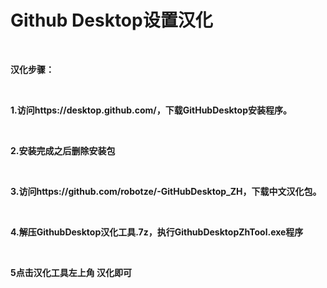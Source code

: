 # Github Desktop设置汉化


<br>

**汉化步骤：**

<br>

**1.访问https://desktop.github.com/，下载GitHubDesktop安装程序。**

<br>

**2.安装完成之后删除安装包**

<br>

**3.访问https://github.com/robotze/-GitHubDesktop_ZH，下载中文汉化包。**

<br>

**4.解压GithubDesktop汉化工具.7z，执行GithubDesktopZhTool.exe程序** 

<br>

**5点击汉化工具左上角 汉化即可**


